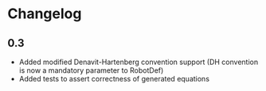 Changelog
=========

0.3
---

- Added modified Denavit-Hartenberg convention support (DH convention is now a mandatory parameter to RobotDef)
- Added tests to assert correctness of generated equations
